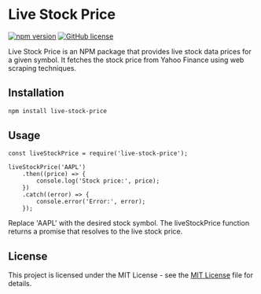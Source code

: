 # Live Stock Price

[![npm version](https://badge.fury.io/js/live-stock-price.svg)](https://badge.fury.io/js/live-stock-price)
[![GitHub license](https://img.shields.io/badge/license-MIT-blue.svg)](https://github.com/username/repository-name/blob/master/LICENSE)

Live Stock Price is an NPM package that provides live stock data prices for a given symbol. It fetches the stock price from Yahoo Finance using web scraping techniques.

## Installation

```bash
npm install live-stock-price
```



## Usage
```
const liveStockPrice = require('live-stock-price');

liveStockPrice('AAPL')
    .then((price) => {
        console.log('Stock price:', price);
    })
    .catch((error) => {
        console.error('Error:', error);
    });
```

Replace 'AAPL' with the desired stock symbol. The liveStockPrice function returns a promise that resolves to the live stock price.


## License

This project is licensed under the MIT License - see the [MIT License](https://github.com/tpatel29/live-stock-price/blob/main/LICENSE) file for details.
